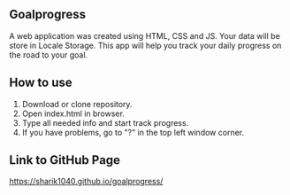 ## Goalprogress

A web application was created using HTML, CSS and JS. Your data will be store in Locale Storage.
This app will help you track your daily progress on the road to your goal.

## How to use

1. Download or clone repository.
2. Open index.html in browser.
3. Type all needed info and start track progress.
4. If you have problems, go to "?" in the top left window corner.

## Link to GitHub Page

https://sharik1040.github.io/goalprogress/
